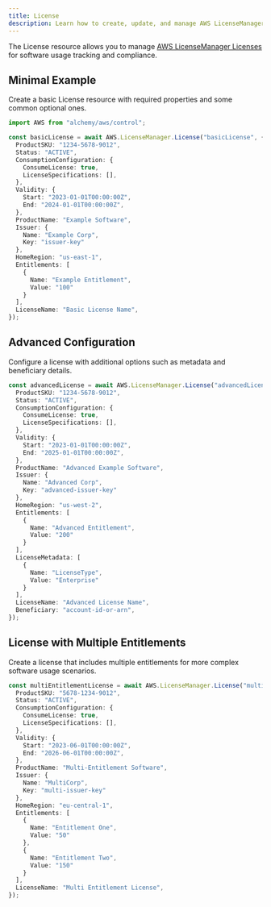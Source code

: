 ```yaml
---
title: License
description: Learn how to create, update, and manage AWS LicenseManager Licenses using Alchemy Cloud Control.
---
```


The License resource allows you to manage [AWS LicenseManager Licenses](https://docs.aws.amazon.com/licensemanager/latest/userguide/) for software usage tracking and compliance.

## Minimal Example

Create a basic License resource with required properties and some common optional ones.

```ts
import AWS from "alchemy/aws/control";

const basicLicense = await AWS.LicenseManager.License("basicLicense", {
  ProductSKU: "1234-5678-9012",
  Status: "ACTIVE",
  ConsumptionConfiguration: {
    ConsumeLicense: true,
    LicenseSpecifications: [],
  },
  Validity: {
    Start: "2023-01-01T00:00:00Z",
    End: "2024-01-01T00:00:00Z",
  },
  ProductName: "Example Software",
  Issuer: {
    Name: "Example Corp",
    Key: "issuer-key"
  },
  HomeRegion: "us-east-1",
  Entitlements: [
    {
      Name: "Example Entitlement",
      Value: "100"
    }
  ],
  LicenseName: "Basic License Name",
});
```

## Advanced Configuration

Configure a license with additional options such as metadata and beneficiary details.

```ts
const advancedLicense = await AWS.LicenseManager.License("advancedLicense", {
  ProductSKU: "1234-5678-9012",
  Status: "ACTIVE",
  ConsumptionConfiguration: {
    ConsumeLicense: true,
    LicenseSpecifications: [],
  },
  Validity: {
    Start: "2023-01-01T00:00:00Z",
    End: "2025-01-01T00:00:00Z",
  },
  ProductName: "Advanced Example Software",
  Issuer: {
    Name: "Advanced Corp",
    Key: "advanced-issuer-key"
  },
  HomeRegion: "us-west-2",
  Entitlements: [
    {
      Name: "Advanced Entitlement",
      Value: "200"
    }
  ],
  LicenseMetadata: [
    {
      Name: "LicenseType",
      Value: "Enterprise"
    }
  ],
  LicenseName: "Advanced License Name",
  Beneficiary: "account-id-or-arn",
});
```

## License with Multiple Entitlements

Create a license that includes multiple entitlements for more complex software usage scenarios.

```ts
const multiEntitlementLicense = await AWS.LicenseManager.License("multiEntitlementLicense", {
  ProductSKU: "5678-1234-9012",
  Status: "ACTIVE",
  ConsumptionConfiguration: {
    ConsumeLicense: true,
    LicenseSpecifications: [],
  },
  Validity: {
    Start: "2023-06-01T00:00:00Z",
    End: "2026-06-01T00:00:00Z",
  },
  ProductName: "Multi-Entitlement Software",
  Issuer: {
    Name: "MultiCorp",
    Key: "multi-issuer-key"
  },
  HomeRegion: "eu-central-1",
  Entitlements: [
    {
      Name: "Entitlement One",
      Value: "50"
    },
    {
      Name: "Entitlement Two",
      Value: "150"
    }
  ],
  LicenseName: "Multi Entitlement License",
});
```